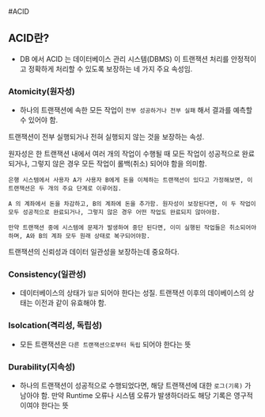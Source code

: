 #ACID

## ACID란?

* DB 에서 ACID 는 데이터베이스 관리 시스템(DBMS) 이 트랜잭션 처리를 안정적이고 정확하게 처리할 수 있도록 보장하는 네 가지 주요 속성임.


### Atomicity(원자성)

* 하나의 트랜잭션에 속한 모든 작업이 `전부 성공하거나 전부 실패` 해서 결과를 예측할 수 있어야 함.

트랜잭션이 전부 실행되거나 전혀 실행되지 않는 것을 보장하는 속성.

원자성은 한 트랜잭션 내에서 여러 개의 작업이 수행될 때 모든 작업이 성공적으로 완료되거나, 그렇지 않은 경우 모든 작업이 롤백(취소) 되어야 함을 의미함.

```text
은행 시스템에서 사용자 A가 사용자 B에게 돈을 이체하는 트랜잭션이 있다고 가정해보면, 이 트랜잭션은 두 개의 주요 단계로 이루어짐.

A 의 계좌에서 돈을 차감하고, B의 계좌에 돈을 추가함. 원자성이 보장된다면, 이 두 작업이 모두 성공적으로 완료되거나, 그렇지 않은 경우 어떤 작업도 완료되지 않아야함. 

만약 트랜잭션 중에 시스템에 문제가 발생하여 중단 된다면, 이미 실행된 작업들은 취소되어야 하며, A와 B의 계좌 모두 원래 상태로 복구되어야함.
```

트랜잭션의 신뢰성과 데이터 일관성을 보장하는데 중요하다.

### Consistency(일관성)

* 데이터베이스의 상태가 `일관` 되어야 한다는 성질. 트랜잭션 이후의 데이베이스의 상태는 이전과 같이 유효해야 함.



### Isolcation(격리성, 독립성)

* 모든 트랜잭션은 `다른 트랜잭션으로부터 독립` 되어야 한다는 뜻



### Durability(지속성)

* 하나의 트랜잭션이 성공적으로 수행되었다면, 해당 트랜잭션에 대한 `로그(기록)` 가 남아야 함. 만약 Runtime 오류나 시스템 오류가 발생하더라도 해당 기록은 영구적이여야 한다는 뜻


